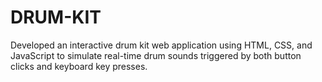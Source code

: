 # DRUM-KIT
Developed an interactive drum kit web application using HTML, CSS, and JavaScript to simulate real-time drum sounds triggered by both button clicks and keyboard key presses.  
